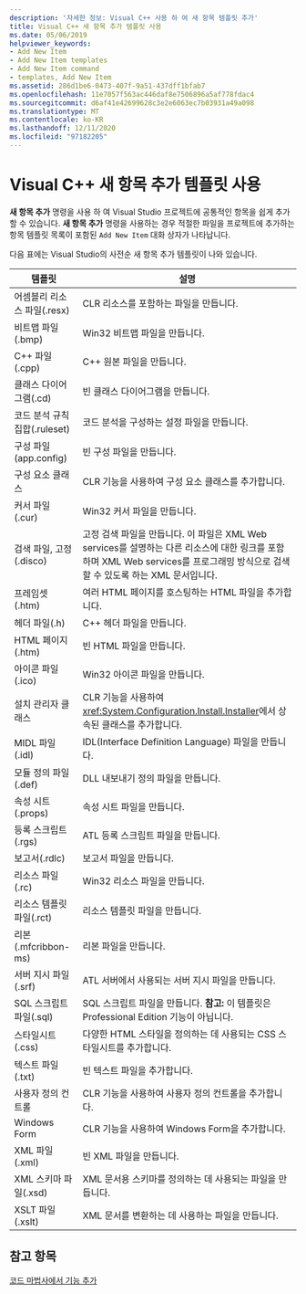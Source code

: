 ```yaml
---
description: '자세한 정보: Visual C++ 사용 하 여 새 항목 템플릿 추가'
title: Visual C++ 새 항목 추가 템플릿 사용
ms.date: 05/06/2019
helpviewer_keywords:
- Add New Item
- Add New Item templates
- Add New Item command
- templates, Add New Item
ms.assetid: 286d1be6-0473-407f-9a51-437dff1bfab7
ms.openlocfilehash: 11e7057f563ac446daf8e7506896a5af778fdac4
ms.sourcegitcommit: d6af41e42699628c3e2e6063ec7b03931a49a098
ms.translationtype: MT
ms.contentlocale: ko-KR
ms.lasthandoff: 12/11/2020
ms.locfileid: "97182205"
---
```

# <a name="using-visual-c-add-new-item-templates"></a>Visual C++ 새 항목 추가 템플릿 사용

**새 항목 추가** 명령을 사용 하 여 Visual Studio 프로젝트에 공통적인 항목을 쉽게 추가할 수 있습니다. **새 항목 추가** 명령을 사용하는 경우 적절한 파일을 프로젝트에 추가하는 항목 템플릿 목록이 포함된 `Add New Item` 대화 상자가 나타납니다.

다음 표에는 Visual Studio의 사전순 새 항목 추가 템플릿이 나와 있습니다.

|템플릿|설명|
|--------------|-----------------|
|어셈블리 리소스 파일(.resx)|CLR 리소스를 포함하는 파일을 만듭니다.|
|비트맵 파일(.bmp)|Win32 비트맵 파일을 만듭니다.|
|C++ 파일(.cpp)|C++ 원본 파일을 만듭니다.|
|클래스 다이어그램(.cd)|빈 클래스 다이어그램을 만듭니다.|
|코드 분석 규칙 집합(.ruleset)|코드 분석을 구성하는 설정 파일을 만듭니다.|
|구성 파일(app.config)|빈 구성 파일을 만듭니다.|
|구성 요소 클래스|CLR 기능을 사용하여 구성 요소 클래스를 추가합니다.|
|커서 파일(.cur)|Win32 커서 파일을 만듭니다.|
|검색 파일, 고정(.disco)|고정 검색 파일을 만듭니다. 이 파일은 XML Web services를 설명하는 다른 리소스에 대한 링크를 포함하며 XML Web services를 프로그래밍 방식으로 검색할 수 있도록 하는 XML 문서입니다.|
|프레임셋(.htm)|여러 HTML 페이지를 호스팅하는 HTML 파일을 추가합니다.|
|헤더 파일(.h)|C++ 헤더 파일을 만듭니다.|
|HTML 페이지(.htm)|빈 HTML 파일을 만듭니다.|
|아이콘 파일(.ico)|Win32 아이콘 파일을 만듭니다.|
|설치 관리자 클래스|CLR 기능을 사용하여 <xref:System.Configuration.Install.Installer>에서 상속된 클래스를 추가합니다.|
|MIDL 파일(.idl)|IDL(Interface Definition Language) 파일을 만듭니다.|
|모듈 정의 파일(.def)|DLL 내보내기 정의 파일을 만듭니다.|
|속성 시트(.props)|속성 시트 파일을 만듭니다.|
|등록 스크립트(.rgs)|ATL 등록 스크립트 파일을 만듭니다.|
|보고서(.rdlc)|보고서 파일을 만듭니다.|
|리소스 파일(.rc)|Win32 리소스 파일을 만듭니다.|
|리소스 템플릿 파일(.rct)|리소스 템플릿 파일을 만듭니다.|
|리본(.mfcribbon-ms)|리본 파일을 만듭니다.|
|서버 지시 파일(.srf)|ATL 서버에서 사용되는 서버 지시 파일을 만듭니다.|
|SQL 스크립트 파일(.sql)|SQL 스크립트 파일을 만듭니다. **참고:** 이 템플릿은 Professional Edition 기능이 아닙니다.|
|스타일시트(.css)|다양한 HTML 스타일을 정의하는 데 사용되는 CSS 스타일시트를 추가합니다.|
|텍스트 파일(.txt)|빈 텍스트 파일을 추가합니다.|
|사용자 정의 컨트롤|CLR 기능을 사용하여 사용자 정의 컨트롤을 추가합니다.|
|Windows Form|CLR 기능을 사용하여 Windows Form을 추가합니다.|
|XML 파일(.xml)|빈 XML 파일을 만듭니다.|
|XML 스키마 파일(.xsd)|XML 문서용 스키마를 정의하는 데 사용되는 파일을 만듭니다.|
|XSLT 파일(.xslt)|XML 문서를 변환하는 데 사용하는 파일을 만듭니다.|

## <a name="see-also"></a>참고 항목

[코드 마법사에서 기능 추가](../../ide/adding-functionality-with-code-wizards-cpp.md)
